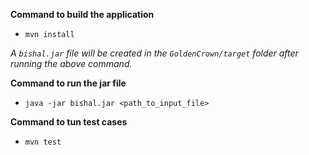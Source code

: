 
**Command to build the application**  
 - `mvn install`  

*A `bishal.jar` file will be created in the `GoldenCrown/target` folder after running the above command.* 

**Command to run the jar file**  
 - `java -jar bishal.jar <path_to_input_file>`  
  
**Command to tun test cases**  

 - `mvn test`
